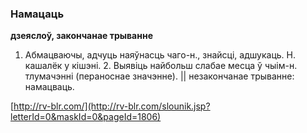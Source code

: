 ### Намацаць
**дзеяслоў, закончанае трыванне**

1. Абмацваючы, адчуць наяўнасць чаго-н., знайсці, адшукаць. Н. кашалёк у кішэні. 2. Выявіць найбольш слабае месца ў чыім-н. тлумачэнні (пераноснае значэнне). || незакончанае трыванне: намацваць.

<a rel="author">[http://rv-blr.com/](http://rv-blr.com/slounik.jsp?letterId=0&maskId=0&pageId=1806)</a>
